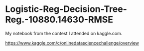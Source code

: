 # Logistic-Reg-Decision-Tree-Reg.-10880.14630-RMSE

My notebook from the contest I attended on kaggle.com.

https://www.kaggle.com/c/onlinedatasciencechallenge/overview
